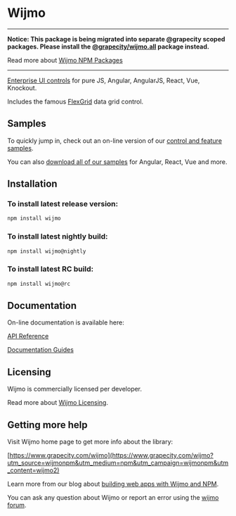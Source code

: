 # Wijmo

---


**Notice: This package is being migrated into separate @grapecity scoped packages. Please install the [@grapecity/wijmo.all](https://www.npmjs.com/package/@grapecity/wijmo.all) package instead.**

Read more about [Wijmo NPM Packages](https://www.grapecity.com/wijmo/docs/GettingStarted/Referencing-Wijmo-NPM)

---

[Enterprise UI controls](https://www.grapecity.com/wijmo?utm_source=wijmonpm&utm_medium=npm&utm_campaign=wijmonpm&utm_content=wijmo1) for pure JS, Angular, AngularJS, React, Vue, Knockout.

Includes the famous [FlexGrid](https://www.grapecity.com/wijmo-flexgrid?utm_source=wijmonpm&utm_medium=npm&utm_campaign=wijmonpm&utm_content=flexgrid) data grid control.

## Samples
To quickly jump in, check out an on-line version of our [control and feature samples](https://www.grapecity.com/wijmo/demos/?utm_source=wijmonpm&utm_medium=npm&utm_campaign=wijmonpm&utm_content=demos).

You can also [download all of our samples](https://www.grapecity.com/download/wijmo-npm?utm_source=wijmonpm&utm_medium=npm&utm_campaign=wijmonpm&utm_content=download) for Angular, React, Vue and more.

## Installation

### To install latest release version:
```sh
npm install wijmo
```
### To install latest nightly build:
```sh
npm install wijmo@nightly
```
### To install latest RC build:
```sh
npm install wijmo@rc
```

## Documentation

On-line documentation is available here:

 [API Reference](https://www.grapecity.com/wijmo/api/?utm_source=wijmonpm&utm_medium=npm&utm_campaign=wijmonpm&utm_content=api)

 [Documentation Guides](https://www.grapecity.com/wijmo/docs/)


## Licensing
Wijmo is commercially licensed per developer. 

Read more about [Wijmo Licensing](https://www.grapecity.com/licensing/wijmo?utm_source=wijmonpm&utm_medium=npm&utm_campaign=wijmonpm&utm_content=licensing).

## Getting more help

Visit Wijmo home page to get more info about the library:

[https://www.grapecity.com/wijmo](https://www.grapecity.com/wijmo?utm_source=wijmonpm&utm_medium=npm&utm_campaign=wijmonpm&utm_content=wijmo2)

Learn more from our blog about [building web apps with Wijmo and NPM](https://www.grapecity.com/blogs/building-web-apps-with-wijmo-and-npm).

You can ask any question about Wijmo or report an error using the [wijmo forum](https://www.grapecity.com/forums/wijmo?utm_source=wijmonpm&utm_medium=npm&utm_campaign=wijmonpm&utm_content=forums).